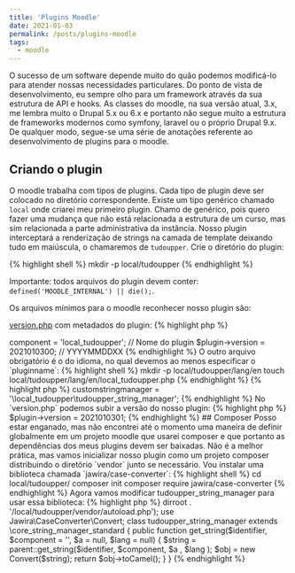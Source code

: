 ```yaml
---
title: 'Plugins Moodle'
date: 2021-01-03
permalink: /posts/plugins-moodle
tags:
  - moodle
---
```


O sucesso de um software depende muito do quão podemos modificá-lo para atender
nossas necessidades particulares. Do ponto de vista de desenvolvimento, eu sempre
olho para um framework através da sua estrutura de API e hooks. As classes do moodle, 
na sua versão atual, 3.x, me lembra muito o Drupal 5.x ou 6.x e portanto não segue muito
a estrutura de frameworks modernos como symfony, laravel ou o próprio Drupal 9.x.
De qualquer modo, segue-se uma série de anotações referente ao desenvolvimento de plugins
para o moodle.

<ul id="toc"></ul>

## Criando o plugin

O moodle trabalha com tipos de plugins. Cada tipo de plugin deve ser colocado
no diretório correspondente. Existe um tipo genérico chamado `local` onde criarei
meu primeiro plugin. Chamo de genérico, pois quero fazer uma mudança que não está 
relacionada a estrutura de um curso, mas sim relacionada a parte administrativa
da instância. 
Nosso plugin interceptará a renderização de strings na camada de template 
deixando tudo em maiúscula, o chamaremos de `tudoupper`.
Crie o diretório do plugin:

{% highlight shell %}
mkdir -p local/tudoupper
{% endhighlight %}

Importante: todos arquivos do plugin devem conter: `defined('MOODLE_INTERNAL') || die();`.

Os arquivos mínimos para o moodle reconhecer nosso plugin são:

[version.php](https://docs.moodle.org/dev/version.php) com metadados do plugin:
{% highlight php %}
<?php
defined('MOODLE_INTERNAL') || die();
$plugin->component = 'local_tudoupper'; // Nome do plugin
$plugin->version = 2021010300; //  YYYYMMDDXX
{% endhighlight %}

O outro arquivo obrigatório é o do idioma, no qual devemos ao menos
especificar o `pluginname`:
{% highlight shell %}
mkdir -p local/tudoupper/lang/en
touch local/tudoupper/lang/en/local_tudoupper.php
{% endhighlight %}

{% highlight php %}
<?php
defined('MOODLE_INTERNAL') || die();
$string['pluginname'] = 'Plugin que deixa tudo maiúsculo';
{% endhighlight %}

Neste momento, ao acessar o moodle como `site administrator` o sistema
reconhecerá e habilitará nosso plugin. 

### String API

Grande parte das classes que no geral vamos querer alterar em um plugin
do tipo `local` estão em `lib/classes`. Queremos interceptar a classe que
renderiza string para o template, assim vamos na busca de uma interface
que trare de string:

{% highlight shell %}
find ./lib/classes -iname "*string*"
{% endhighlight %}

Identificamos a interface `./lib/classes/string_manager.php` que é 
implementada pela classe `./lib/classes/string_manager_standard.php`. 
Há um método chamado `get_string` com a descrição: Get String 
returns a requested string.

No nosso plugin criaremos um diretórios chamado `classes`:
{% highlight shell %}
mkdir -p local/tudoupper/classes
touch local/tudoupper/classes/tudoupper_string_manager.php
{% endhighlight %}

Em tudoupper_string_manager.php vamos extender core_string_manager_standard
e sobrescrever o método get_string() copiando sua assinatura assim como
definida na interface:

{% highlight php %}
<?php
namespace local_tudoupper;
defined('MOODLE_INTERNAL') || die();
class tudoupper_string_manager extends \core_string_manager_standard {
  public function get_string($identifier, $component = '', $a = null, $lang = null) {
    $string = parent::get_string($identifier, $component, $a , $lang );
    return strtoupper($string);
  }
}
{% endhighlight %}

Conforme a [documentação](https://docs.moodle.org/dev/String_API) informamos
ao moodle no `config.php` para usar nossa classe ao invés da `core_string_manager_standard`:

{% highlight php %}
$CFG->customstringmanager = '\local_tudoupper\tudoupper_string_manager';
{% endhighlight %}

No `version.php` podemos subir a versão do nosso plugin:
{% highlight php %}
$plugin->version = 2021010301;
{% endhighlight %}

## Composer

Posso estar enganado, mas não encontrei até o momento uma maneira de definir
globalmente em um projeto moodle que usarei composer e que portanto as dependências
dos meus plugins devem ser baixadas. Não é a melhor prática, mas vamos inicializar
nosso plugin como um projeto composer distribuindo o diretório 
`vendor` junto se necessário. Vou instalar uma biblioteca chamada `jawira/case-converter`:

{% highlight shell %}
cd local/tudoupper/
composer init
composer require jawira/case-converter
{% endhighlight %}

Agora vamos modificar tudoupper_string_manager para usar essa biblioteca:

{% highlight php %}
<?php
namespace local_tudoupper;

defined('MOODLE_INTERNAL') || die();
require_once($CFG->dirroot . '/local/tudoupper/vendor/autoload.php');

use Jawira\CaseConverter\Convert;

class tudoupper_string_manager extends \core_string_manager_standard {
  public function get_string($identifier, $component = '', $a = null, $lang = null) {
    $string = parent::get_string($identifier, $component, $a , $lang );
    $obj = new Convert($string);
    return $obj->toCamel();
  }
}
{% endhighlight %}





